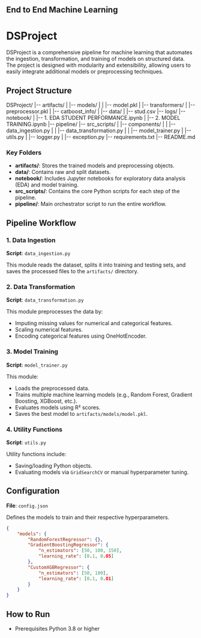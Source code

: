 ## End to End Machine Learning

# DSProject

DSProject is a comprehensive pipeline for machine learning that automates the ingestion, transformation, and training of models on structured data. The project is designed with modularity and extensibility, allowing users to easily integrate additional models or preprocessing techniques.

## Project Structure

DSProject/ |-- artifacts/ | |-- models/ | | |-- model.pkl | |-- transformers/ | |-- preprocessor.pkl | |-- catboost_info/ | |-- data/ | |-- stud.csv |-- logs/ |-- notebook/ | |-- 1. EDA STUDENT PERFORMANCE.ipynb | |-- 2. MODEL TRAINING.ipynb |-- pipeline/ |-- src_scripts/ | |-- components/ | | |-- data_ingestion.py | | |-- data_transformation.py | | |-- model_trainer.py | |-- utils.py | |-- logger.py | |-- exception.py |-- requirements.txt |-- README.md


### Key Folders

- **artifacts/**: Stores the trained models and preprocessing objects.
- **data/**: Contains raw and split datasets.
- **notebook/**: Includes Jupyter notebooks for exploratory data analysis (EDA) and model training.
- **src_scripts/**: Contains the core Python scripts for each step of the pipeline.
- **pipeline/**: Main orchestrator script to run the entire workflow.

## Pipeline Workflow

### 1. Data Ingestion
**Script**: `data_ingestion.py`

This module reads the dataset, splits it into training and testing sets, and saves the processed files to the `artifacts/` directory.

### 2. Data Transformation
**Script**: `data_transformation.py`

This module preprocesses the data by:
- Imputing missing values for numerical and categorical features.
- Scaling numerical features.
- Encoding categorical features using OneHotEncoder.

### 3. Model Training
**Script**: `model_trainer.py`

This module:
- Loads the preprocessed data.
- Trains multiple machine learning models (e.g., Random Forest, Gradient Boosting, XGBoost, etc.).
- Evaluates models using R² scores.
- Saves the best model to `artifacts/models/model.pkl`.

### 4. Utility Functions
**Script**: `utils.py`

Utility functions include:
- Saving/loading Python objects.
- Evaluating models via `GridSearchCV` or manual hyperparameter tuning.

## Configuration
**File**: `config.json`

Defines the models to train and their respective hyperparameters.

```json
{
    "models": {
        "RandomForestRegressor": {},
        "GradientBoostingRegressor": {
            "n_estimators": [50, 100, 150],
            "learning_rate": [0.1, 0.05]
        },
        "CustomXGBRegressor": {
            "n_estimators": [50, 100],
            "learning_rate": [0.1, 0.01]
        }
    }
}

```
## How to Run
* Prerequisites
    Python 3.8 or higher



